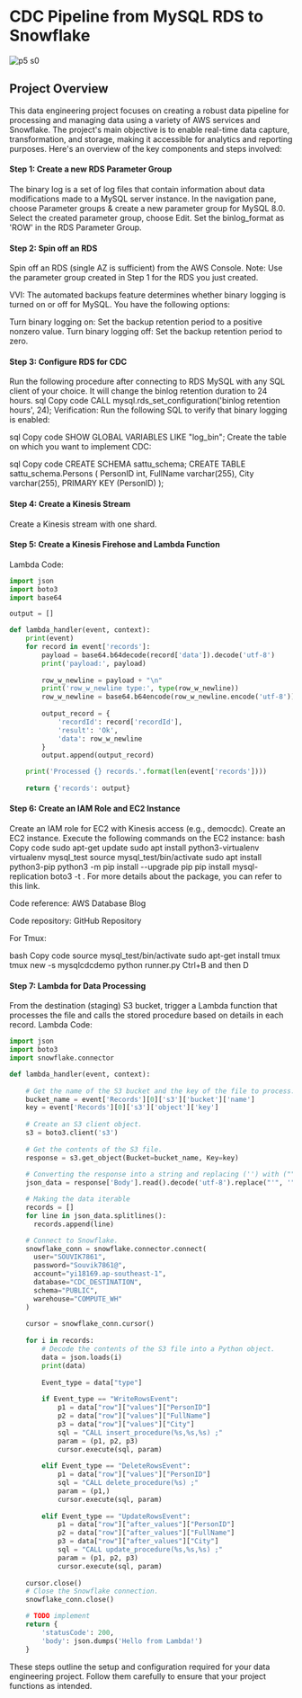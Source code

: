 # CDC Pipeline from MySQL RDS to Snowflake
![p5 s0](https://github.com/Souvik7861/PROJECTS/assets/120063616/c0bcc944-fd5c-4084-9e6d-34f0d3f5a32d)

## Project Overview
This data engineering project focuses on creating a robust data pipeline for processing and managing data using a variety of AWS services and Snowflake. The project's main objective is to enable real-time data capture, transformation, and storage, making it accessible for analytics and reporting purposes. Here's an overview of the key components and steps involved:

#### Step 1: Create a new RDS Parameter Group
The binary log is a set of log files that contain information about data modifications made to a MySQL server instance.
In the navigation pane, choose Parameter groups & create a new parameter group for MySQL 8.0.
Select the created parameter group, choose Edit.
Set the binlog_format as 'ROW' in the RDS Parameter Group.

#### Step 2: Spin off an RDS
Spin off an RDS (single AZ is sufficient) from the AWS Console.
Note: Use the parameter group created in Step 1 for the RDS you just created.

VVI: The automated backups feature determines whether binary logging is turned on or off for MySQL. You have the following options:

Turn binary logging on: Set the backup retention period to a positive nonzero value.
Turn binary logging off: Set the backup retention period to zero.
#### Step 3: Configure RDS for CDC
Run the following procedure after connecting to RDS MySQL with any SQL client of your choice. It will change the binlog retention duration to 24 hours.
sql
Copy code
CALL mysql.rds_set_configuration('binlog retention hours', 24);
Verification: Run the following SQL to verify that binary logging is enabled:

sql
Copy code
SHOW GLOBAL VARIABLES LIKE "log_bin";
Create the table on which you want to implement CDC:

sql
Copy code
CREATE SCHEMA sattu_schema;
CREATE TABLE sattu_schema.Persons (
    PersonID int,
    FullName varchar(255),
    City varchar(255),
    PRIMARY KEY (PersonID)
);
#### Step 4: Create a Kinesis Stream
Create a Kinesis stream with one shard.
#### Step 5: Create a Kinesis Firehose and Lambda Function
Lambda Code:

```python
import json
import boto3
import base64

output = []

def lambda_handler(event, context):
    print(event)
    for record in event['records']:
        payload = base64.b64decode(record['data']).decode('utf-8')
        print('payload:', payload)
        
        row_w_newline = payload + "\n"
        print('row_w_newline type:', type(row_w_newline))
        row_w_newline = base64.b64encode(row_w_newline.encode('utf-8'))
        
        output_record = {
            'recordId': record['recordId'],
            'result': 'Ok',
            'data': row_w_newline
        }
        output.append(output_record)

    print('Processed {} records.'.format(len(event['records'])))
    
    return {'records': output}
```
#### Step 6: Create an IAM Role and EC2 Instance
Create an IAM role for EC2 with Kinesis access (e.g., democdc).
Create an EC2 instance.
Execute the following commands on the EC2 instance:
bash
Copy code
sudo apt-get update
sudo apt install python3-virtualenv
virtualenv mysql_test
source mysql_test/bin/activate
sudo apt install python3-pip
python3 -m pip install --upgrade pip
pip install mysql-replication boto3 -t .
For more details about the package, you can refer to this link.

Code reference: AWS Database Blog

Code repository: GitHub Repository

For Tmux:

bash
Copy code
source mysql_test/bin/activate
sudo apt-get install tmux
tmux new -s mysqlcdcdemo
python runner.py
Ctrl+B and then D

#### Step 7: Lambda for Data Processing
From the destination (staging) S3 bucket, trigger a Lambda function that processes the file and calls the stored procedure based on details in each record.
Lambda Code:

```python
import json
import boto3
import snowflake.connector

def lambda_handler(event, context):
    
    # Get the name of the S3 bucket and the key of the file to process.
    bucket_name = event['Records'][0]['s3']['bucket']['name']
    key = event['Records'][0]['s3']['object']['key']
    
    # Create an S3 client object.
    s3 = boto3.client('s3')
    
    # Get the contents of the S3 file.
    response = s3.get_object(Bucket=bucket_name, Key=key)
    
    # Converting the response into a string and replacing ('') with ("")
    json_data = response['Body'].read().decode('utf-8').replace("'", '"')

    # Making the data iterable
    records = []
    for line in json_data.splitlines():
      records.append(line)

    # Connect to Snowflake.
    snowflake_conn = snowflake.connector.connect(
      user="SOUVIK7861",
      password="Souvik7861@",
      account="yi18169.ap-southeast-1",
      database="CDC_DESTINATION",
      schema="PUBLIC",
      warehouse="COMPUTE_WH"
    )
    
    cursor = snowflake_conn.cursor()
        
    for i in records:
        # Decode the contents of the S3 file into a Python object.
        data = json.loads(i) 
        print(data)
        
        Event_type = data["type"]
        
        if Event_type == "WriteRowsEvent":
            p1 = data["row"]["values"]["PersonID"]
            p2 = data["row"]["values"]["FullName"]
            p3 = data["row"]["values"]["City"]
            sql = "CALL insert_procedure(%s,%s,%s) ;"
            param = (p1, p2, p3)
            cursor.execute(sql, param)
          
        elif Event_type == "DeleteRowsEvent":
            p1 = data["row"]["values"]["PersonID"]
            sql = "CALL delete_procedure(%s) ;"
            param = (p1,)
            cursor.execute(sql, param)
          
        elif Event_type == "UpdateRowsEvent":
            p1 = data["row"]["after_values"]["PersonID"]
            p2 = data["row"]["after_values"]["FullName"]
            p3 = data["row"]["after_values"]["City"]
            sql = "CALL update_procedure(%s,%s,%s) ;"
            param = (p1, p2, p3)
            cursor.execute(sql, param)
          
    cursor.close()
    # Close the Snowflake connection.
    snowflake_conn.close()

    # TODO implement
    return {
        'statusCode': 200,
        'body': json.dumps('Hello from Lambda!')
    }
```    
These steps outline the setup and configuration required for your data engineering project. Follow them carefully to ensure that your project functions as intended.
